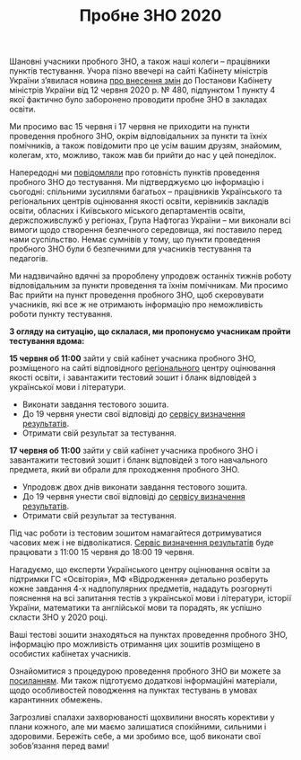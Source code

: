 ﻿---
title: Пробне ЗНО 2020
---

Шановні учасники пробного ЗНО, а також наші колеги – працівники пунктів тестування. Учора пізно ввечері на сайті Кабінету міністрів України з’явилася новина [про внесення змін](https://www.kmu.gov.ua/npas/pro-vnesennya-zmin-do-deyakih-aktiv-kabinetu-ministriv-t120620) до Постанови Кабінету міністрів України від 12 червня 2020 р. № 480, підпунктом 1 пункту 4 якої фактично було заборонено проводити пробне ЗНО в закладах освіти.

Ми просимо вас 15 червня і 17 червня не приходити на пункти проведення пробного ЗНО, окрім відповідальних за пункти та їхніх помічників, а також повідомити про це усім вашим друзям, знайомим, колегам, хто, можливо, також мав би прийти до нас у цей понеділок.

Напередодні ми [повідомляли](https://testportal.gov.ua/punkt-probedennya-probnogo-zno-2020-gotovnist-do-testuvannya/) про готовність пунктів проведення пробного ЗНО до тестування. Ми підтверджуємо цю інформацію і сьогодні: спільними зусиллями багатьох – працівників Українського та регіональних центрів оцінювання якості освіти, керівників закладів освіти, обласних і Київського міського департаментів освіти, держспоживслужб у регіонах, Група Нафтогаз України – ми виконали всі вимоги щодо створення безпечного середовища, які поставило перед нами суспільство. Немає сумнівів у тому, що пункти проведення пробного ЗНО були б безпечними для учасників тестування та педагогів.

Ми надзвичайно вдячні за пророблену упродовж останніх тижнів роботу відповідальним за пункти проведення та їхнім помічникам. Ми просимо Вас прийти на пункт проведення пробного ЗНО, щоб скеровувати учасників, які все ж не отримають інформацію про неможливість роботи пункту тестування.

**З огляду на ситуацію, що склалася, ми пропонуємо учасникам пройти тестування вдома:**

**15 червня об 11:00** зайти у свій кабінет учасника пробного ЗНО, розміщеного на сайті відповідного [регіонального](https://testportal.gov.ua/regions/) центру оцінювання якості освіти, і завантажити тестовий зошит і бланк відповідей з української мови і літератури.

-   Виконати завдання тестового зошита.
-   До 19 червня унести свої відповіді до [сервісу визначення результатів](https://zno.testportal.com.ua/pzno/login).
-   Отримати свій результат за тестування.

**17 червня об 11:00** зайти у свій кабінет учасника пробного ЗНО і завантажити тестовий зошит і бланк відповідей з того навчального предмета, який ви обрали для проходження пробного ЗНО.

-   Упродовж двох днів виконати завдання тестового зошита.
-   До 19 червня унести свої відповіді до [сервісу визначення результатів](https://zno.testportal.com.ua/pzno/login).
-   Отримати свій результат за тестування.

Під час роботи із тестовим зошитом намагайтеся дотримуватися часових меж і не відволікатися. [Сервіс визначення результатів](https://zno.testportal.com.ua/pzno/login) буде працювати з 11:00 15 червня до 18:00 19 червня.

Нагадуємо, що експерти Українського центру оцінювання освіти за підтримки ГС «Освіторія», МФ «Відродження» детально розберуть кожне завдання 4-х надпопулярних предметів, нададуть розгорнуті пояснення на всі запитання тестів з української мови і літератури, історії України, математики та англійської мови та порадять, як успішно скласти ЗНО у 2020 році.

Ваші тестові зошити знаходяться на пунктах проведення пробного ЗНО, інформацію про можливість отримання цих зошитів розміщено в особистих кабінетах учасників.

Ознайомитися з процедурою проведення пробного ЗНО ви можете за [посиланням](https://www.youtube.com/watch?v=rFVrxwEHlLs). Ми також підготуємо додаткові інформаційні матеріали, щодо особливостей поводження на пунктах тестувань в умовах карантинних обмежень.

Загрозливі спалахи захворюваності щохвилини вносять корективи у плани кожного, але ми маємо залишатися спокійними, сильними і здоровими. Бережіть себе, а ми зробимо все, щоб виконати свої зобов’язання перед вами!
